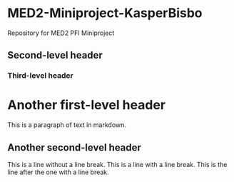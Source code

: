 # MED2-Miniproject-KasperBisbo
Repository for MED2 PFI Miniproject

## Second-level header
### Third-level header

Another first-level header
==========================

This is a paragraph of text in markdown.

Another second-level header
---------------------------

This is a line without a line break. 
This is a line with a line break. 
This is the line after the one with a line break.
